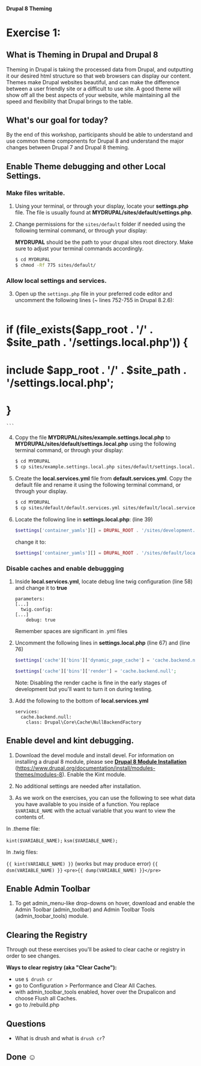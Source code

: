 #### Drupal 8 Theming

# Exercise 1: 

## What is Theming in Drupal and Drupal 8

Theming in Drupal is taking the processed data from Drupal, and outputting it our desired html structure so that web browsers can display our content. Themes make Drupal websites beautiful, and can make the difference between a user friendly site or a difficult to use site. A good theme will show off all the best aspects of your website, while maintaining all the speed and flexibility that Drupal brings to the table.  

## What's our goal for today?

By the end of this workshop, participants should be able to understand and use common theme components for Drupal 8 and understand the major changes between Drupal 7 and Drupal 8 theming.

## Enable Theme debugging and other Local Settings.

### Make files writable.
1. Using your terminal, or through your display, locate your **settings.php** file. The file is usually found at **MYDRUPAL/sites/default/settings.php**. 

2. Change permissions for the `sites/default` folder if needed using the following terminal command, or through your display:

	**MYDRUPAL** should be the path to your drupal sites root directory. Make sure to adjust your terminal commands accordingly.
	
	```bash
	$ cd MYDRUPAL
	$ chmod -Rf 775 sites/default/
	```

### Allow local settings and services.
3. Open up the `settings.php` file in your preferred code editor and uncomment the following lines (~ lines 752-755 in Drupal 8.2.6):

	```php
# if (file_exists($app_root . '/' . $site_path . '/settings.local.php')) {
#   include $app_root . '/' . $site_path . '/settings.local.php';
# }
	```
4. Copy the file **MYDRUPAL/sites/example.settings.local.php** to **MYDRUPAL/sites/default/settings.local.php** using the following terminal command, or through your display:

	```bash
	$ cd MYDRUPAL
	$ cp sites/example.settings.local.php sites/default/settings.local.php
	```

5. Create the **local.services.yml** file from **default.services.yml**. Copy the default file and rename it using the following terminal command, or through your display.
	
	```bash
	$ cd MYDRUPAL
	$ cp sites/default/default.services.yml sites/default/local.services.yml
	```

6. Locate the following line in **settings.local.php**: (line 39)
	
	```php
	$settings['container_yamls'][] = DRUPAL_ROOT . '/sites/development.services.yml';
	```
	
	change it to:
	
	```php
	$settings['container_yamls'][] = DRUPAL_ROOT . '/sites/default/local.services.yml';
	```

### Disable caches and enable debuggging

1. Inside **local.services.yml**, locate debug line twig configuration (line 58) and change it to **true**
	
	```
	parameters:
	[...]
	  twig.config:
	[...]
  	    debug: true
	```
	Remember spaces are significant in .yml files
 
2. Uncomment the following lines in **settings.local.php** (line 67) and (line 76)
	
	```php
	$settings['cache']['bins']['dynamic_page_cache'] = 'cache.backend.null';
	```
	```php
	$settings['cache']['bins']['render'] = 'cache.backend.null';
	```
	Note: Disabling the render cache is fine in the early stages of development but you'll want to turn it on during testing.
	
2. Add the following to the bottom of **local.services.yml**
	
	```
	services:
  	  cache.backend.null:
    	class: Drupal\Core\Cache\NullBackendFactory
    ```

## Enable devel and kint debugging.
1. Download the devel module and install devel. For information on installing a drupal 8 module, please see **[Drupal 8 Module Installation](https://www.drupal.org/documentation/install/modules-themes/modules-8)** (https://www.drupal.org/documentation/install/modules-themes/modules-8). Enable the Kint module. 

2. No additional settings are needed after installation. 

3. As we work on the exercises, you can use the following to see what data you have available to you inside of a function. You replace `$VARIABLE_NAME` with the actual variable that you want to view the contents of.

In .theme file: 

`kint($VARIABLE_NAME);`
`ksm($VARIABLE_NAME);`

In .twig files:

`{{ kint(VARIABLE_NAME) }}` (works but may produce error)
`{{ dsm(VARIABLE_NAME) }}`
`<pre>{{ dump(VARIABLE_NAME) }}</pre>`

## Enable Admin Toolbar
1. To get admin_menu-like drop-downs on hover, download and enable the Admin Toolbar (admin_toolbar) and Admin Toolbar Tools (admin_toobar_tools) module. 

## Clearing the Registry

Through out these exercises you'll be asked to clear cache or registry in order to see changes. 
 
**Ways to clear registry (aka "Clear Cache"):**

* use ``$ drush cr`` 
* go to Configuration > Performance and Clear All Caches. 
* with admin_toolbar_tools enabled, hover over the Drupalicon and choose Flush all Caches. 
* go to /rebuild.php

## Questions
+ What is drush and what is `drush cr`?

## Done ☺
